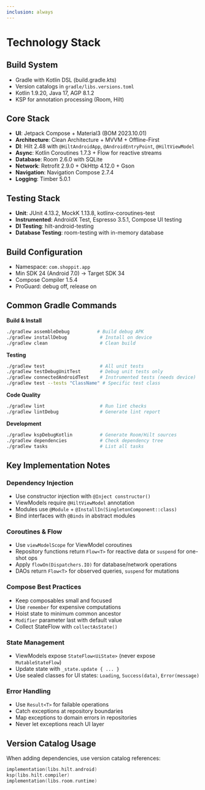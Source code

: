```yaml
---
inclusion: always
---
```


# Technology Stack

## Build System
- Gradle with Kotlin DSL (build.gradle.kts)
- Version catalogs in `gradle/libs.versions.toml`
- Kotlin 1.9.20, Java 17, AGP 8.1.2
- KSP for annotation processing (Room, Hilt)

## Core Stack
- **UI**: Jetpack Compose + Material3 (BOM 2023.10.01)
- **Architecture**: Clean Architecture + MVVM + Offline-First
- **DI**: Hilt 2.48 with `@HiltAndroidApp`, `@AndroidEntryPoint`, `@HiltViewModel`
- **Async**: Kotlin Coroutines 1.7.3 + Flow for reactive streams
- **Database**: Room 2.6.0 with SQLite
- **Network**: Retrofit 2.9.0 + OkHttp 4.12.0 + Gson
- **Navigation**: Navigation Compose 2.7.4
- **Logging**: Timber 5.0.1

## Testing Stack
- **Unit**: JUnit 4.13.2, MockK 1.13.8, kotlinx-coroutines-test
- **Instrumented**: AndroidX Test, Espresso 3.5.1, Compose UI testing
- **DI Testing**: hilt-android-testing
- **Database Testing**: room-testing with in-memory database

## Build Configuration
- Namespace: `com.shoppit.app`
- Min SDK 24 (Android 7.0) → Target SDK 34
- Compose Compiler 1.5.4
- ProGuard: debug off, release on

## Common Gradle Commands

**Build & Install**
```bash
./gradlew assembleDebug          # Build debug APK
./gradlew installDebug            # Install on device
./gradlew clean                   # Clean build
```

**Testing**
```bash
./gradlew test                    # All unit tests
./gradlew testDebugUnitTest       # Debug unit tests only
./gradlew connectedAndroidTest    # Instrumented tests (needs device)
./gradlew test --tests "ClassName" # Specific test class
```

**Code Quality**
```bash
./gradlew lint                    # Run lint checks
./gradlew lintDebug               # Generate lint report
```

**Development**
```bash
./gradlew kspDebugKotlin          # Generate Room/Hilt sources
./gradlew dependencies            # Check dependency tree
./gradlew tasks                   # List all tasks
```

## Key Implementation Notes

### Dependency Injection
- Use constructor injection with `@Inject constructor()`
- ViewModels require `@HiltViewModel` annotation
- Modules use `@Module` + `@InstallIn(SingletonComponent::class)`
- Bind interfaces with `@Binds` in abstract modules

### Coroutines & Flow
- Use `viewModelScope` for ViewModel coroutines
- Repository functions return `Flow<T>` for reactive data or `suspend` for one-shot ops
- Apply `flowOn(Dispatchers.IO)` for database/network operations
- DAOs return `Flow<T>` for observed queries, `suspend` for mutations

### Compose Best Practices
- Keep composables small and focused
- Use `remember` for expensive computations
- Hoist state to minimum common ancestor
- `Modifier` parameter last with default value
- Collect StateFlow with `collectAsState()`

### State Management
- ViewModels expose `StateFlow<UiState>` (never expose `MutableStateFlow`)
- Update state with `_state.update { ... }`
- Use sealed classes for UI states: `Loading`, `Success(data)`, `Error(message)`

### Error Handling
- Use `Result<T>` for failable operations
- Catch exceptions at repository boundaries
- Map exceptions to domain errors in repositories
- Never let exceptions reach UI layer

## Version Catalog Usage
When adding dependencies, use version catalog references:
```kotlin
implementation(libs.hilt.android)
ksp(libs.hilt.compiler)
implementation(libs.room.runtime)
```
